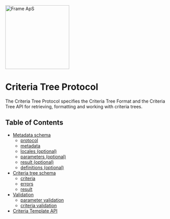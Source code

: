 <img alt="Frame ApS" src="https://openframe-public.s3.eu-west-1.amazonaws.com/assets/logo-text-google-admin.png" width="200" />

# Criteria Tree Protocol
The Criteria Tree Protocol specifies the Criteria Tree Format and the Criteria Tree API for retrieving, formatting
and working with criteria trees.

## Table of Contents
- [Metadata schema](schemas/README.md#metadata-schema)
  - [protocol](schemas/README.md#protocol)
  - [metadata](schemas/README.md#metadata)
  - [locales (optional)](schemas/README.md#locales-optional)
  - [parameters (optional)](schemas/README.md#parameters-optional)
  - [result (optional)](schemas/README.md#result-optional)
  - [definitions (optional)](schemas/README.md#definitions-optional)
- [Criteria tree schema](schemas/README.md#criteria-tree-schema)
  - [criteria](schemas/README.md#criteria)
  - [errors](schemas/README.md#errors)
  - [result](schemas/README.md#result)
- [Validation](schemas/README.md#validation)
  - [parameter validation](schemas/README.md#parameter-validation)
  - [criteria validation](schemas/README.md#criteria-validation)
- [Criteria Template API](api/README.md)
